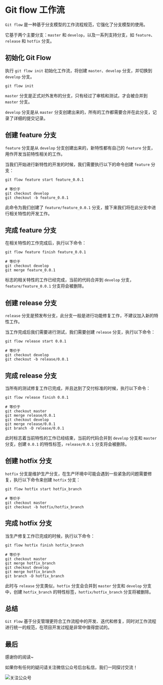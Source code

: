# Git flow 工作流

`Git flow` 是一种基于分支模型的工作流程规范，它强化了分支模型的使用。

它基于两个主要分支：`master` 和 `develop`，以及一系列支持分支，如 `feature`、`release` 和 `hotfix` 分支。

## 初始化 Git Flow

执行 `git flow init` 初始化工作流，将创建 `master`、`develop` 分支，并切换到 `develop` 分支。

```shell
git flow init
```

`master` 分支是正式对外发布的分支，只有经过了审核和测试，才会被合并到 `master` 分支。

`develop` 分支是从 `master` 分支创建出来的，所有的工作都需要合并在此分支，记录了详细的提交记录。

## 创建 feature 分支

`feature` 分支是从 `develop` 分支创建出来的，新特性都有自己的 `feature` 分支，用作开发当前特性相关的工作。

当我们开始进行新特性的开发的时候，我们需要执行以下的命令创建 `feature` 分支：

```shell
git flow feature start feature_0.0.1

# 等价于
git checkout develop
git checkout -b feature_0.0.1
```

此命令为我们创建了 `feature/feature_0.0.1` 分支，接下来我们将在此分支中进行相关特性的开发工作。

## 完成 feature 分支

在相关特性的工作完成后，执行以下命令：

```shell
git flow feature finish feature_0.0.1

# 等价于
git checkout develop
git merge feature_0.0.1
```

标志的相关特性的工作已经完成，当前的代码合并到 `develop` 分支，`feature/feature_0.0.1` 分支将会被删除。

## 创建 release 分支

`release` 分支是预发布分支，此分支一般是进行功能修复工作，不建议加入新的特性工作。

当工作完成后我们需要进行测试，我们需要创建 `release` 分支，执行以下命令：

```shell
git flow release start 0.0.1

# 等价于
git checkout develop
git checkout -b release/0.0.1
```

## 完成 release 分支

当所有的测试修复工作已完成，并且达到了交付标准的时候，执行以下命令：

```shell
git flow release finish 0.0.1

# 等价于
git checkout master
git merge release/0.0.1
git checkout develop
git merge release/0.0.1
git branch -D release/0.0.1
```

此时标志着当前特性的工作已经结束，当前的代码合并到 `develop` 分支和 `master` 分支，创建 `0.0.1` 的特性标签，`release/0.0.1` 分支将会被删除。

## 创建 hotfix 分支

`hotfix` 分支是维护生产分支，在生产环境中可能会遇到一些紧急的问题需要修复，执行以下命令来创建 `hotfix` 分支：

```shell
git flow hotfix start hotfix_branch

# 等价于
git checkout master
git checkout -b hotfix/hotfix_branch
```

## 完成 hotfix 分支

当生产修复工作已完成的时候，执行以下命令：

```shell
git flow hotfix finish hotfix_branch

# 等价于
git checkout master
git merge hotfix_branch
git checkout develop
git merge hotfix_branch
git branch -D hotfix_branch
```

此时与 `release` 分支类似，`hotfix` 分支会合并到 `master` 分支和 `develop` 分支中，创建 `hotfix_branch` 的特性标签，`hotfix/hotfix_branch` 分支将被删除。

## 总结

`Git Flow` 基于分支管理更符合工作流程中的开发、迭代和修复，同时对工作流程进行统一的规范，在项目开发过程是非常中值得尝试的。

## 最后

感谢你的阅读~

如果你有任何的疑问请关注微信公众号后台私信，我们一同探讨交流！

![关注公众号](/assets/subscription.webp)
